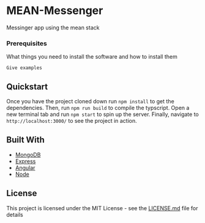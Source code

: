 # MEAN-Messenger
Messinger app using the mean stack

### Prerequisites

What things you need to install the software and how to install them

```
Give examples
```

## Quickstart

Once you have the project cloned down run `npm install` to get the dependencies. Then, run `npm run build` to compile the typscript. Open a new terminal tab and run `npm start` to spin up the server. Finally, navigate to `http://localhost:3000/` to see the project in action.


## Built With

* [MongoDB](https://www.mongodb.com/)
* [Express](https://expressjs.com/)
* [Angular](https://angular.io/)
* [Node](https://nodejs.org/en/)

## License

This project is licensed under the MIT License - see the [LICENSE.md](LICENSE.md) file for details
